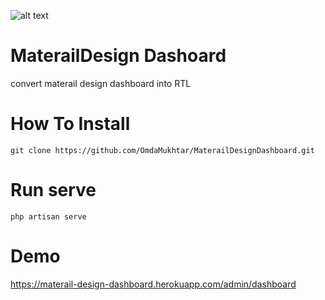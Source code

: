 ![alt text](https://raw.githubusercontent.com/OmdaMukhtar/MaterailDesignDashboard/master/public/img/dashboard.png)
# MaterailDesign Dashoard
convert materail design dashboard into RTL

# How To Install
```
git clone https://github.com/OmdaMukhtar/MaterailDesignDashboard.git

```
# Run serve 
```
php artisan serve
```

# Demo 
 https://materail-design-dashboard.herokuapp.com/admin/dashboard

